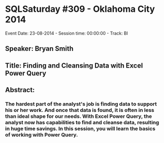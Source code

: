 # SQLSaturday #309 - Oklahoma City 2014
Event Date: 23-08-2014 - Session time: 00:00:00 - Track: BI
## Speaker: Bryan Smith
## Title: Finding and Cleansing Data with Excel Power Query
## Abstract:
### The hardest part of the analyst's job is finding data to support his or her work.  And once that data is found, it is often in less than ideal shape for our needs.  With Excel Power Query, the analyst now has capabilities to find and cleanse data, resulting in huge time savings.  In this session, you will learn the basics of working with Power Query.
